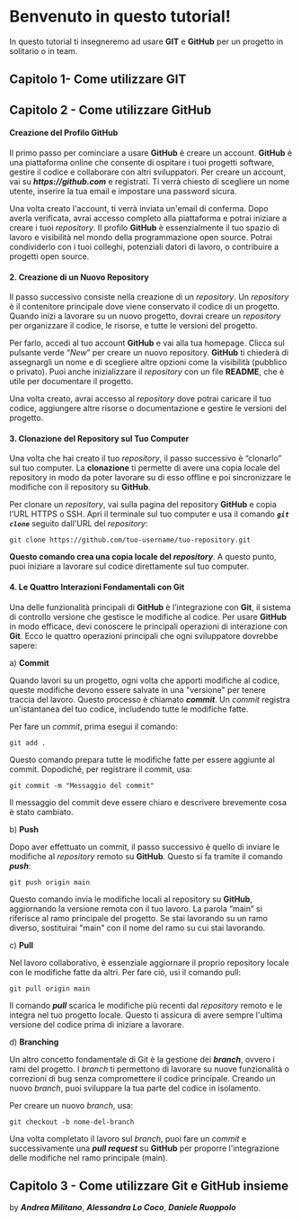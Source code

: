# Benvenuto in questo tutorial!

In questo tutorial ti insegneremo ad usare **GIT** e **GitHub** per un progetto in solitario o in team.

## Capitolo 1- Come utilizzare GIT




## Capitolo 2 - Come utilizzare GitHub

#### **Creazione del Profilo GitHub**

Il primo passo per cominciare a usare **GitHub** è creare un account. **GitHub** è una piattaforma online che consente di ospitare i tuoi progetti software, gestire il codice e collaborare con altri sviluppatori. Per creare un account, vai su **_https://github.com_** e registrati. Ti verrà chiesto di scegliere un nome utente, inserire la tua email e impostare una password sicura.

Una volta creato l'account, ti verrà inviata un'email di conferma. Dopo averla verificata, avrai accesso completo alla piattaforma e potrai iniziare a creare i tuoi _repository_. Il profilo **GitHub** è essenzialmente il tuo spazio di lavoro e visibilità nel mondo della programmazione open source. Potrai condividerlo con i tuoi colleghi, potenziali datori di lavoro, o contribuire a progetti open source.


#### 2. **Creazione di un Nuovo Repository**

Il passo successivo consiste nella creazione di un _repository_. Un _repository_ è il contenitore principale dove viene conservato il codice di un progetto. Quando inizi a lavorare su un nuovo progetto, dovrai creare un _repository_ per organizzare il codice, le risorse, e tutte le versioni del progetto.

Per farlo, accedi al tuo account **GitHub** e vai alla tua homepage. Clicca sul pulsante verde “_New_” per creare un nuovo repository. **GitHub** ti chiederà di assegnargli un nome e di scegliere altre opzioni come la visibilità (pubblico o privato). Puoi anche inizializzare il _repository_ con un file **README**, che è utile per documentare il progetto.

Una volta creato, avrai accesso al _repository_ dove potrai caricare il tuo codice, aggiungere altre risorse o documentazione e gestire le versioni del progetto.


#### 3. **Clonazione del Repository sul Tuo Computer**

Una volta che hai creato il tuo _repository_, il passo successivo è “clonarlo” sul tuo computer. La **clonazione** ti permette di avere una copia locale del repository in modo da poter lavorare su di esso offline e poi sincronizzare le modifiche con il repository su **GitHub**.

Per clonare un _repository_, vai sulla pagina del repository **GitHub** e copia l'URL HTTPS o SSH. Apri il terminale sul tuo computer e usa il comando **_`git clone`_** seguito dall'URL del _repository_:

    git clone https://github.com/tuo-username/tuo-repository.git

**Questo comando crea una copia locale del _repository_**. A questo punto, puoi iniziare a lavorare sul codice direttamente sul tuo computer.


#### 4. **Le Quattro Interazioni Fondamentali con Git**

Una delle funzionalità principali di **GitHub** è l’integrazione con **Git**, il sistema di controllo versione che gestisce le modifiche al codice. Per usare **GitHub** in modo efficace, devi conoscere le principali operazioni di interazione con **Git**. Ecco le quattro operazioni principali che ogni sviluppatore dovrebbe sapere:

a) **Commit**

Quando lavori su un progetto, ogni volta che apporti modifiche al codice, queste modifiche devono essere salvate in una "versione" per tenere traccia del lavoro. Questo processo è chiamato **_commit_**. Un _commit_ registra un'istantanea del tuo codice, includendo tutte le modifiche fatte.

Per fare un _commit_, prima esegui il comando:

    git add .

Questo comando prepara tutte le modifiche fatte per essere aggiunte al commit. Dopodiché, per registrare il commit, usa:

    git commit -m "Messaggio del commit"

Il messaggio del commit deve essere chiaro e descrivere brevemente cosa è stato cambiato.

b) **Push**

Dopo aver effettuato un commit, il passo successivo è quello di inviare le modifiche al _repository_ remoto su **GitHub**. Questo si fa tramite il comando **_push_**:

    git push origin main

Questo comando invia le modifiche locali al repository su **GitHub**, aggiornando la versione remota con il tuo lavoro. La parola “main” si riferisce al ramo principale del progetto. Se stai lavorando su un ramo diverso, sostituirai "main" con il nome del ramo su cui stai lavorando.

c) **Pull**

Nel lavoro collaborativo, è essenziale aggiornare il proprio repository locale con le modifiche fatte da altri. Per fare ciò, usi il comando pull:

    git pull origin main

Il comando **_pull_** scarica le modifiche più recenti dal _repository_ remoto e le integra nel tuo progetto locale. Questo ti assicura di avere sempre l'ultima versione del codice prima di iniziare a lavorare.

d) **Branching**

Un altro concetto fondamentale di Git è la gestione dei **_branch_**, ovvero i rami del progetto. I _branch_ ti permettono di lavorare su nuove funzionalità o correzioni di bug senza compromettere il codice principale. Creando un nuovo _branch_, puoi sviluppare la tua parte del codice in isolamento.

Per creare un nuovo _branch_, usa:

    git checkout -b nome-del-branch

Una volta completato il lavoro sul _branch_, puoi fare un _commit_ e successivamente una **_pull request_** su **GitHub** per proporre l'integrazione delle modifiche nel ramo principale (main).



## Capitolo 3 - Come utilizzare Git e GitHub insieme



by **_Andrea Militano_**, **_Alessandra Lo Coco_**, **_Daniele Ruoppolo_**